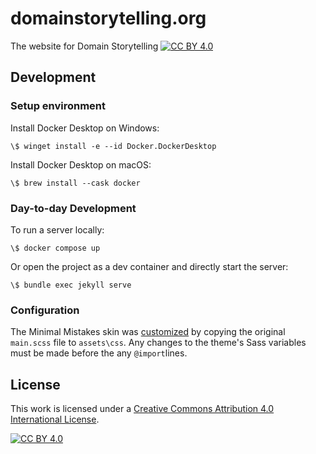 # domainstorytelling.org

The website for Domain Storytelling [![CC BY 4.0][cc-by-shield]][cc-by]

## Development

### Setup environment

Install Docker Desktop on Windows:

```pwsh
\$ winget install -e --id Docker.DockerDesktop
```

Install Docker Desktop on macOS:

```fish
\$ brew install --cask docker
```

### Day-to-day Development

To run a server locally:

```fish
\$ docker compose up
```

Or open the project as a dev container and directly start the server:

```fish
\$ bundle exec jekyll serve
```

### Configuration

The Minimal Mistakes skin was [customized](https://mmistakes.github.io/minimal-mistakes/docs/stylesheets/) by copying the original `main.scss` file to `assets\css`. Any changes to the theme's Sass variables must be made before the any `@import`lines.

## License

This work is licensed under a
[Creative Commons Attribution 4.0 International License][cc-by].

[![CC BY 4.0][cc-by-image]][cc-by]

[cc-by]: http://creativecommons.org/licenses/by/4.0/
[cc-by-image]: https://i.creativecommons.org/l/by/4.0/88x31.png
[cc-by-shield]: https://img.shields.io/badge/License-CC%20BY%204.0-lightgrey.svg
